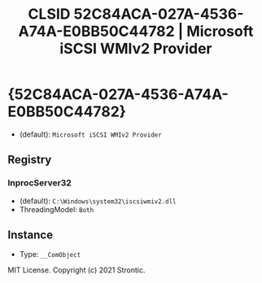 ﻿---
title: "CLSID 52C84ACA-027A-4536-A74A-E0BB50C44782 | Microsoft iSCSI WMIv2 Provider"
excerpt: What is COM-Object CLSID 52C84ACA-027A-4536-A74A-E0BB50C44782?
---

# {52C84ACA-027A-4536-A74A-E0BB50C44782}

* (default): `Microsoft iSCSI WMIv2 Provider`

## Registry


### InprocServer32

* (default): `C:\Windows\system32\iscsiwmiv2.dll`
* ThreadingModel: `Both`

## Instance

* Type: `__ComObject`

MIT License. Copyright (c) 2021 Strontic.


